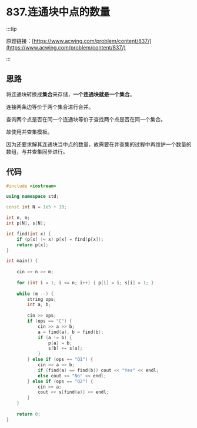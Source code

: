 # 837.连通块中点的数量

:::tip

原题链接：[https://www.acwing.com/problem/content/837/](https://www.acwing.com/problem/content/837/)

:::

## 思路

将连通块转换成**集合**来存储，**一个连通块就是一个集合**。

连接两条边等价于两个集合进行合并。

查询两个点是否在同一个连通块等价于查找两个点是否在同一个集合。

故使用并查集模板。

因为还要求解其连通块当中点的数量，故需要在并查集的过程中再维护一个数量的数组，与并查集同步进行。



## 代码

```cpp
#include <iostream>

using namespace std;

const int N = 1e5 + 10;

int n, m;
int p[N], s[N];

int find(int x) {
    if (p[x] != x) p[x] = find(p[x]);
    return p[x];
}

int main() {
    
    cin >> n >> m;
    
    for (int i = 1; i <= n; i++) { p[i] = i; s[i] = 1; }
    
    while (m --) {
        string ops;
        int a, b;
        
        cin >> ops;
        if (ops == "C") {
            cin >> a >> b;
            a = find(a), b = find(b);
            if (a != b) {
                p[a] = b;
                s[b] += s[a];
            }
        } else if (ops == "Q1") {
            cin >> a >> b;
            if (find(a) == find(b)) cout << "Yes" << endl;
            else cout << "No" << endl;
        } else if (ops == "Q2") {
            cin >> a;
            cout << s[find(a)] << endl;
        }
    }
    
    return 0;
}
```

